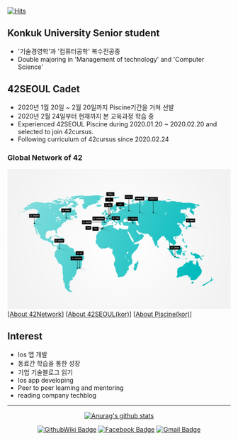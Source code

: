 [![Hits](https://hits.seeyoufarm.com/api/count/incr/badge.svg?url=https%3A%2F%2Fgithub.com%2Fsebaek42)](https://hits.seeyoufarm.com)

## Konkuk University Senior student
- '기술경영학'과 '컴퓨터공학' 복수전공중
- Double majoring in 'Management of technology' and 'Computer Science'

## 42SEOUL Cadet
- 2020년 1월 20일 ~ 2월 20일까지 Piscine기간을 거쳐 선발
- 2020년 2월 24일부터 현재까지 본 교육과정 학습 중
- Experienced 42SEOUL Piscine during 2020.01.20 ~ 2020.02.20 and selected to join 42cursus.
- Following curriculum of 42cursus since 2020.02.24
### Global Network of 42
![42network](https://github.com/sebaek42/sebaek42/blob/master/42network.jpeg)
[[About 42Network](https://www.codam.nl/en/the-42-network)] [[About 42SEOUL(kor)](https://42seoul.kr/about)]
 [[About Piscine(kor)](https://news.joins.com/article/23695249)]

## Interest
- Ios 앱 개발
- 동료간 학습을 통한 성장
- 기업 기술블로그 읽기
- Ios app developing
- Peer to peer learning and mentoring
- reading company techblog
<hr>

<div align=center>
  
  [![Anurag's github stats](https://github-readme-stats.vercel.app/api?username=sebaek42)](https://github.com/anuraghazra/github-readme-stats)

</div>

<div align=center>
 
[![GithubWiki Badge](https://img.shields.io/badge/GitHub.Wiki-181717?style=flat-square&logo=GitHub&logoColor=white&link=https://github.com/sebaek42/report/wiki/Life_is_42)](https://github.com/sebaek42/report/wiki/Life_is_42https://github.com/sebaek42/report/wiki/Life_is_42)
[![Facebook Badge](https://img.shields.io/badge/facebook-1877f2?style=flat-square&logo=facebook&logoColor=white&link=https://www.facebook.com/sebaek)](https://www.facebook.com/profile.php?id=100002391583668)
[![Gmail Badge](https://img.shields.io/badge/Gmail-d14836?style=flat-square&logo=Gmail&logoColor=white&link=mailto:snugyun01@gmail.com)](mailto:jnseungho100@gmail.com)

</div>
